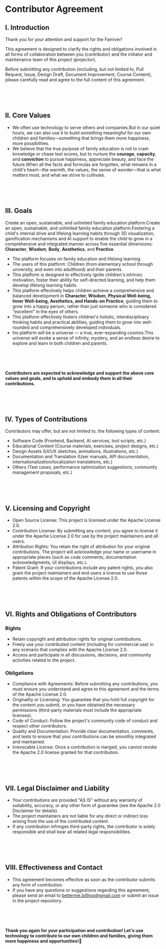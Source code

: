 # Contributor Agreement

## I. Introduction

Thank you for your attention and support for the Famiver!

This agreement is designed to clarify the rights and obligations involved in all forms of collaboration between you (contributor) and the initiator and maintenance team of this project (projector).

Before submitting any contribution (including, but not limited to, Pull Request, Issue, Design Draft, Document Improvement, Course Content), please carefully read and agree to the full content of this agreement.

<br/><br/><br/>

## II. Core Values

- We often use technology to serve others and companies.But in our quiet hours, we can also use it to build something meaningful for our own children and families—something that brings them more happiness, more possibilities.
- We believe that the true purpose of family education is not to cram knowledge or chase test scores, but to nurture the **courage**, **capacity**, and **conviction** to pursue happiness, appreciate beauty, and face the future.When all the facts and formulas are forgotten, what remains in a child's heart—the warmth, the values, the sense of wonder—that is what matters most, and what we strive to cultivate.

<br/><br/><br/>

## III. Goals

Create an open, sustainable, and unlimited family education platform.Create an open, sustainable, and unlimited family education platform.Fostering a child's internal drive and lifelong learning habits through 3D visualization, gamification mechanisms and AI support to enable the child to grow in a comprehensive and integrated manner across five essential dimensions: **Character**, **Wisdom**, **Body**, **Aesthetics**, and **Practice**.

- The platform focuses on family education and lifelong learning.
- The users of this platform: Children (from elementary school through university, and even into adulthood) and their parents.
- This platform is designed to effectively ignite children's intrinsic motivation, foster their ability for self-directed learning, and help them develop lifelong learning habits.
- This platform effectively helps children achieve a comprehensive and balanced development in **Character, Wisdom, Physical Well-being, Inner Well-being, Aesthetics, and Hands-on Practice**, guiding them to grow into a happy person, rather than just someone who is considered "excellent" in the eyes of others.
- This platform effectively fosters children's holistic, interdisciplinary thinking habits and practical abilities, guiding them to grow into well-rounded and comprehensively developed individuals.
- his platform will be a universe — a true, ever-expanding cosmos.This universe will evoke a sense of infinity, mystery, and an endless desire to explore and learn in both children and parents.

<br/><br/><br/>

**Contributors are expected to acknowledge and support the above core values and goals, and to uphold and embody them in all their contributions.**

<br/><br/><br/>

## IV. Types of Contributions

Contributors may offer, but are not limited to, the following types of content:

- Software Code (Frontend, Backend, AI services, tool scripts, etc.)
- Educational Content (Course materials, exercises, project designs, etc.)
- Design Assets (UI/UX sketches, animations, illustrations, etc.)
- Documentation and Translation (User manuals, API documentation, internationalization/localization translations, etc.)
- Others (Test cases, performance optimization suggestions, community management proposals, etc.)

<br/><br/><br/>

## V. Licensing and Copyright

- Open Source License: This project is licensed under the Apache License 2.0.
- Contribution License: By submitting any content, you agree to license it under the Apache License 2.0 for use by the project maintainers and all users.
- Attribution Rights: You retain the right of attribution for your original contributions. The project will acknowledge your name or username in appropriate places (such as code comments, documentation acknowledgments, UI displays, etc.).
- Patent Grant: If your contributions include any patent rights, you also grant the project maintainers and end users a license to use those patents within the scope of the Apache License 2.0.

<br/><br/><br/>

## VI. Rights and Obligations of Contributors

### Rights

- Retain copyright and attribution rights for original contributions.
- Freely use your contributed content (including for commercial use) in any scenario that complies with the Apache License 2.0.
- Access and participate in all discussions, decisions, and community activities related to the project.

### Obligations

- Compliance with Agreements: Before submitting any contributions, you must ensure you understand and agree to this agreement and the terms of the Apache License 2.0.
- Originality or Licensing: You guarantee that you hold full copyright for the content you submit, or you have obtained the necessary permissions (third-party materials must include the appropriate licenses).
- Code of Conduct: Follow the project's community code of conduct and respect other contributors.
- Quality and Documentation: Provide clear documentation, comments, and tests to ensure that your contributions can be smoothly integrated and maintained.
- Irrevocable License: Once a contribution is merged, you cannot revoke the Apache 2.0 license granted for that contribution.

<br/><br/><br/>

## VII. Legal Disclaimer and Liability

- Your contributions are provided "AS IS" without any warranty of suitability, accuracy, or any other form of guarantee (see the Apache 2.0 Disclaimer for details).
- The project maintainers are not liable for any direct or indirect loss arising from the use of the contributed content.
- If any contribution infringes third-party rights, the contributor is solely responsible and shall bear all related legal responsibilities.

<br/><br/><br/>

## VIII. Effectiveness and Contact

- This agreement becomes effective as soon as the contributor submits any form of contribution.
- If you have any questions or suggestions regarding this agreement, please send an email to betterme.billhoo@gmail.com or submit an issue in the project repository.

<br/><br/><br/>

**Thank you again for your participation and contribution! Let's use technology to contribute to our own children and families, giving them more happiness and opportunities!🌟**

<br/><br/><br/>
